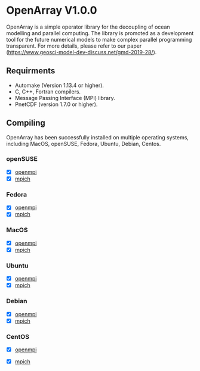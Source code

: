 # OpenArray V1.0.0
OpenArray is a simple operator library for the decoupling of ocean modelling and parallel computing. The library is promoted as a development tool for the future numerical models to make complex parallel programming transparent. For more details, please refer to our paper (https://www.geosci-model-dev-discuss.net/gmd-2019-28/).

## Requirments
* Automake (Version 1.13.4 or higher).  
* C, C++, Fortran compilers.  
* Message Passing Interface (MPI) library.  
* PnetCDF (version 1.7.0 or higher).  

## Compiling
OpenArray has been successfully installed on multiple operating systems, including MacOS, openSUSE, Fedora, Ubuntu, Debian, Centos.

### openSUSE

- [x] [openmpi](./doc/opensuse-openmpi.md)
- [x] [mpich](./doc/opensuse-mpich.md)

### Fedora

- [x] [openmpi](./doc/fedora-openmpi.md)
- [x] [mpich](./doc/fedora-mpich.md)

### MacOS

- [x] [openmpi](./doc/macos-openmpi.md)
- [x] [mpich](./doc/macos-mpich.md)

### Ubuntu

- [x] [openmpi](./doc/ubuntu-openmpi.md)
- [x] [mpich](./doc/ubuntu-mpich.md)

### Debian

- [x] [openmpi](./doc/debian-openmpi.md)
- [x] [mpich](./doc/debian-mpich.md)

### CentOS

- [x] [openmpi](./doc/centos-openmpi.md)
- [x] [mpich](./doc/centos-mpich.md)


